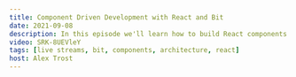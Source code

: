 ```yaml
---
title: Component Driven Development with React and Bit
date: 2021-09-08
description: In this episode we'll learn how to build React components with Bit so that we can more easily scale our websites and apps!
video: SRK-8UEVleY
tags: [live streams, bit, components, architecture, react]
host: Alex Trost
---
```

